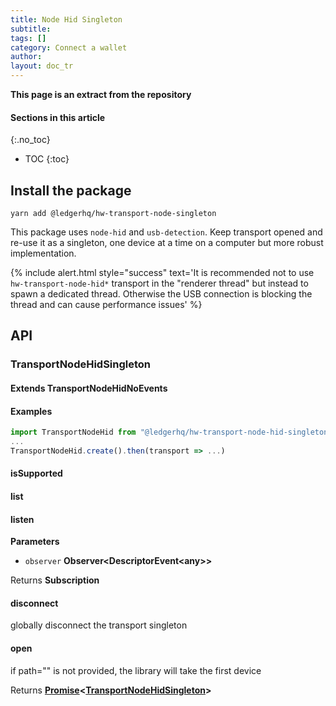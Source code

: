 ```yaml
---
title: Node Hid Singleton
subtitle:
tags: []
category: Connect a wallet
author:
layout: doc_tr
---
```


**This page is an extract from the repository**

#### Sections in this article
{:.no_toc}
* TOC
{:toc}

## Install the package

`yarn add @ledgerhq/hw-transport-node-singleton`

This package uses `node-hid` and `usb-detection`. Keep transport opened and re-use it as a singleton, one device at a time on a computer but more robust implementation.

<!--  -->
{% include alert.html style="success" text='It is recommended not to use <code>hw-transport-node-hid\*</code> transport in the "renderer thread" but instead to spawn a dedicated thread. Otherwise the USB connection is blocking the thread and can cause performance issues' %}
<!--  -->

## API

### TransportNodeHidSingleton

#### Extends TransportNodeHidNoEvents

#### Examples

```javascript
import TransportNodeHid from "@ledgerhq/hw-transport-node-hid-singleton";
...
TransportNodeHid.create().then(transport => ...)
```

#### isSupported

#### list

#### listen

**Parameters**

-   `observer` **Observer&lt;DescriptorEvent&lt;any>>**

Returns **Subscription**

#### disconnect

globally disconnect the transport singleton

#### open

if path="" is not provided, the library will take the first device

Returns **[Promise](https://developer.mozilla.org/docs/Web/JavaScript/Reference/Global_Objects/Promise)&lt;[TransportNodeHidSingleton](#transportnodehidsingleton)>**

